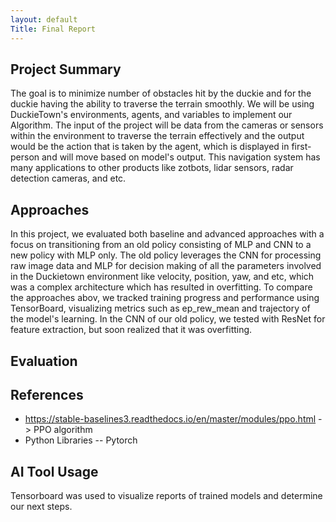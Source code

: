 ```yaml
---
layout: default
Title: Final Report
---
```


## Project Summary
The goal is to minimize number of obstacles hit by the duckie and for the duckie having the ability to traverse the terrain smoothly. We will be using DuckieTown's environments, agents, and variables to implement our Algorithm. The input of the project will be data from the cameras or sensors within the environment to traverse the terrain effectively and the output would be the action that is taken by the agent, which is displayed in first-person and will move based on model's output. This navigation system has many applications to other products like zotbots, lidar sensors, radar detection cameras, and etc. 


## Approaches
In this project, we evaluated both baseline and advanced approaches with a focus on transitioning from an old policy consisting of MLP and CNN to a new policy with MLP only. The old policy leverages the CNN for processing raw image data and MLP for decision making of all the parameters involved in the Duckietown environment like velocity, position, yaw, and etc, which was a complex architecture which has resulted in overfitting. To compare the approaches abov, we tracked training progress and performance using TensorBoard, visualizing metrics such as ep_rew_mean and trajectory of the model's learning. In the CNN of our old policy, we tested with ResNet for feature extraction, but soon realized that it was overfitting. 

## Evaluation

## References
- https://stable-baselines3.readthedocs.io/en/master/modules/ppo.html -> PPO algorithm
- Python Libraries
-- Pytorch

## AI Tool Usage
Tensorboard was used to visualize reports of trained models and determine our next steps.
